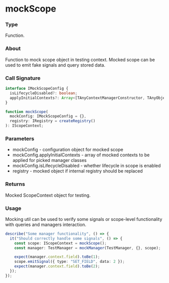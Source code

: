 # mockScope

### Type

Function.

### About

Function to mock scope object in testing context.
Mocked scope can be used to emit fake signals and query stored data.

### Call Signature

```typescript
interface IMockScopeConfig {
  isLifecycleDisabled?: boolean;
  applyInitialContexts?: Array<[TAnyContextManagerConstructor, TAnyObject]>;
}

function mockScope(
  mockConfig: IMockScopeConfig = {},
  registry: IRegistry = createRegistry()
): IScopeContext;
```

### Parameters

- mockConfig - configuration object for mocked scope
- mockConfig.applyInitialContexts - array of mocked contexts to be applied for picked manager classes
- mockConfig.isLifecycleDisabled - whether lifecycle in scope is enabled
- registry - mocked object if internal registry should be replaced

### Returns

Mocked ScopeContext object for testing.

### Usage

Mocking util can be used to verify some signals or scope-level functionality with queries and managers interaction.

```typescript
describe("Some manager functionality", () => {
  it("Should correctly handle some signals", () => {
    const scope: IScopeContext = mockScope();
    const manager: TestManager = mockManager(TestManager, {}, scope);

    expect(manager.context.field).toBe(1);
    scope.emitSignal({ type: "SET_FIELD", data: 2 });
    expect(manager.context.field).toBe(2);
  });
});
```
